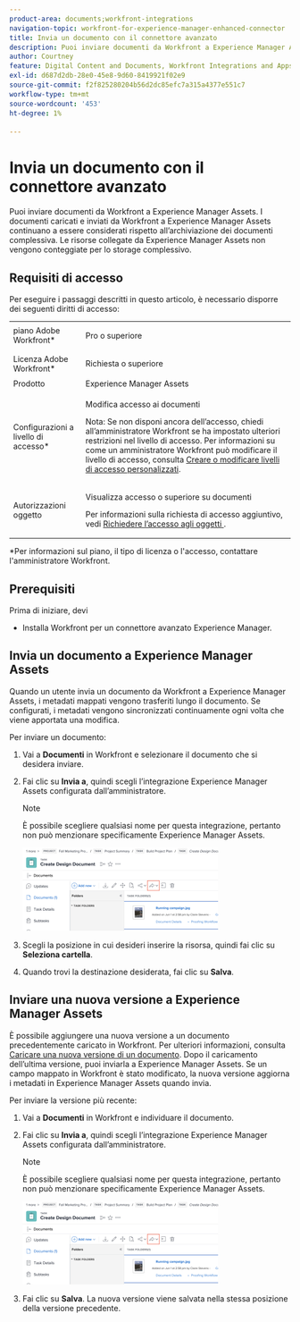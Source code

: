 ```yaml
---
product-area: documents;workfront-integrations
navigation-topic: workfront-for-experience-manager-enhanced-connector
title: Invia un documento con il connettore avanzato
description: Puoi inviare documenti da Workfront a Experience Manager Assets. I documenti caricati e inviati da Workfront a Experience Manager Assets continuano a essere considerati rispetto all’archiviazione dei documenti complessiva. Le risorse collegate da Experience Manager Assets non vengono conteggiate per lo storage complessivo.
author: Courtney
feature: Digital Content and Documents, Workfront Integrations and Apps
exl-id: d687d2db-28e0-45e8-9d60-8419921f02e9
source-git-commit: f2f825280204b56d2dc85efc7a315a4377e551c7
workflow-type: tm+mt
source-wordcount: '453'
ht-degree: 1%

---
```


# Invia un documento con il connettore avanzato

Puoi inviare documenti da Workfront a Experience Manager Assets. I documenti caricati e inviati da Workfront a Experience Manager Assets continuano a essere considerati rispetto all’archiviazione dei documenti complessiva. Le risorse collegate da Experience Manager Assets non vengono conteggiate per lo storage complessivo.

## Requisiti di accesso

Per eseguire i passaggi descritti in questo articolo, è necessario disporre dei seguenti diritti di accesso:

<table style="table-layout:auto"> 
 <col> 
 <col> 
 <tbody> 
  <tr> 
   <td role="rowheader">piano Adobe Workfront*</td> 
   <td> <p>Pro o superiore</p> </td> 
  </tr> 
  <tr> 
   <td role="rowheader">Licenza Adobe Workfront*</td> 
   <td> <p>Richiesta o superiore</p> </td> 
  </tr> 
  <tr> 
   <td role="rowheader">Prodotto</td> 
   <td>Experience Manager Assets </td> 
  </tr> 
  <tr> 
   <td role="rowheader">Configurazioni a livello di accesso*</td> 
   <td> <p>Modifica accesso ai documenti</p> <p>Nota: Se non disponi ancora dell’accesso, chiedi all’amministratore Workfront se ha impostato ulteriori restrizioni nel livello di accesso. Per informazioni su come un amministratore Workfront può modificare il livello di accesso, consulta <a href="../../../administration-and-setup/add-users/configure-and-grant-access/create-modify-access-levels.md" class="MCXref xref">Creare o modificare livelli di accesso personalizzati</a>.</p> </td> 
  </tr> 
  <tr> 
   <td role="rowheader">Autorizzazioni oggetto</td> 
   <td> <p>Visualizza accesso o superiore su documenti</p> <p>Per informazioni sulla richiesta di accesso aggiuntivo, vedi <a href="../../../workfront-basics/grant-and-request-access-to-objects/request-access.md" class="MCXref xref">Richiedere l’accesso agli oggetti </a>.</p> </td> 
  </tr> 
 </tbody> 
</table>

&#42;Per informazioni sul piano, il tipo di licenza o l&#39;accesso, contattare l&#39;amministratore Workfront.

## Prerequisiti

Prima di iniziare, devi

* Installa Workfront per un connettore avanzato Experience Manager.

## Invia un documento a Experience Manager Assets

Quando un utente invia un documento da Workfront a Experience Manager Assets, i metadati mappati vengono trasferiti lungo il documento. Se configurati, i metadati vengono sincronizzati continuamente ogni volta che viene apportata una modifica.

Per inviare un documento:

1. Vai a **Documenti** in Workfront e selezionare il documento che si desidera inviare.
1. Fai clic su **Invia a**, quindi scegli l’integrazione Experience Manager Assets configurata dall’amministratore.

   >[!NOTE]
   >
   >È possibile scegliere qualsiasi nome per questa integrazione, pertanto non può menzionare specificamente Experience Manager Assets.

   ![](assets/copy-of-send-to-in-toolbar-350x149.png)

1. Scegli la posizione in cui desideri inserire la risorsa, quindi fai clic su **Seleziona cartella**.
1. Quando trovi la destinazione desiderata, fai clic su **Salva**.

## Inviare una nuova versione a Experience Manager Assets

È possibile aggiungere una nuova versione a un documento precedentemente caricato in Workfront. Per ulteriori informazioni, consulta [Caricare una nuova versione di un documento](../../../documents/managing-documents/upload-new-document-version.md). Dopo il caricamento dell’ultima versione, puoi inviarla a Experience Manager Assets. Se un campo mappato in Workfront è stato modificato, la nuova versione aggiorna i metadati in Experience Manager Assets quando invia.

Per inviare la versione più recente:

1. Vai a **Documenti** in Workfront e individuare il documento.
1. Fai clic su **Invia a**, quindi scegli l’integrazione Experience Manager Assets configurata dall’amministratore.

   >[!NOTE]
   >
   >È possibile scegliere qualsiasi nome per questa integrazione, pertanto non può menzionare specificamente Experience Manager Assets.

   ![](assets/copy-of-send-to-in-toolbar-350x149.png)

1. Fai clic su **Salva**. La nuova versione viene salvata nella stessa posizione della versione precedente.
